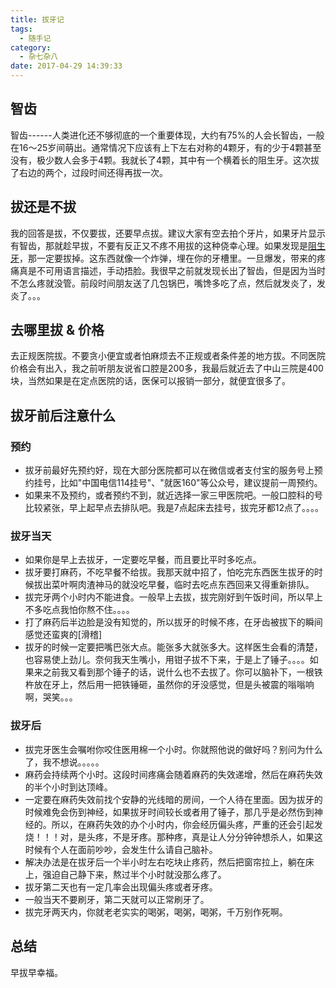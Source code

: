 ```yaml
---
title: 拔牙记
tags:
  - 随手记
category:
  - 杂七杂八
date: 2017-04-29 14:39:33
---
```


## 智齿
智齿------人类进化还不够彻底的一个重要体现，大约有75%的人会长智齿，一般在16～25岁间萌出。通常情况下应该有上下左右对称的4颗牙，有的少于4颗甚至没有，极少数人会多于4颗。我就长了4颗，其中有一个横着长的阻生牙。这次拔了右边的两个，过段时间还得再拔一次。

## 拔还是不拔
我的回答是拔，不仅要拔，还要早点拔。建议大家有空去拍个牙片，如果牙片显示有智齿，那就趁早拔，不要有反正又不疼不用拔的这种侥幸心理。如果发现是[阻生牙](http://baike.baidu.com/link?url=qu3FriwcazMtKlfgQEhE77KflGOPQNITcNRPwIJZaEE8asZcZevSfNx9XEOicn6mX4Gp9pcXg-3GXzzp0NFI6dQdvY9JI2bEEMRKzMNSMAuhd1EmjpC1OzRM5QCGWPHt)，那一定要拔掉。这东西就像一个炸弹，埋在你的牙槽里。一旦爆发，带来的疼痛真是不可用语言描述，手动捂脸。我很早之前就发现长出了智齿，但是因为当时不怎么疼就没管。前段时间朋友送了几包锅巴，嘴馋多吃了点，然后就发炎了，发炎了。。。

## 去哪里拔 & 价格
去正规医院拔。不要贪小便宜或者怕麻烦去不正规或者条件差的地方拔。不同医院价格会有出入，我之前听朋友说省口腔是200多，我最后就近去了中山三院是400块，当然如果是在定点医院的话，医保可以报销一部分，就便宜很多了。

## 拔牙前后注意什么
### 预约
- 拔牙前最好先预约好，现在大部分医院都可以在微信或者支付宝的服务号上预约挂号，比如"中国电信114挂号"、"就医160"等公众号，建议提前一周预约。
- 如果来不及预约，或者预约不到，就近选择一家三甲医院吧。一般口腔科的号比较紧张，早上起早点去排队吧。我是7点起床去挂号，拔完牙都12点了。。。。

### 拔牙当天
- 如果你是早上去拔牙，一定要吃早餐，而且要比平时多吃点。
- 拔牙要打麻药，不吃早餐不给拔。我那天就中招了，怕吃完东西医生拔牙的时候拔出菜叶啊肉渣神马的就没吃早餐，临时去吃点东西回来又得重新排队。
- 拔完牙两个小时内不能进食。一般早上去拔，拔完刚好到午饭时间，所以早上不多吃点我怕你熬不住。。。。
- 打了麻药后半边脸是没有知觉的，所以拔牙的时候不疼，在牙齿被拔下的瞬间感觉还蛮爽的[滑稽]
- 拔牙的时候一定要把嘴巴张大点。能张多大就张多大。这样医生会看的清楚，也容易使上劲儿。奈何我天生嘴小，用钳子拔不下来，于是上了锤子。。。。如果来之前我又看到那个锤子的话，说什么也不去拔了。你可以脑补下，一根铁杵放在牙上，然后用一把铁锤砸，虽然你的牙没感觉，但是头被震的嗡嗡响啊，哭笑。。。

### 拔牙后
- 拔完牙医生会嘱咐你咬住医用棉一个小时。你就照他说的做好吗？别问为什么了，我不想说。。。。。
- 麻药会持续两个小时。这段时间疼痛会随着麻药的失效递增，然后在麻药失效的半个小时到达顶峰。
- 一定要在麻药失效前找个安静的光线暗的房间，一个人待在里面。因为拔牙的时候难免会伤到神经，如果拔牙时间较长或者用了锤子，那几乎是必然伤到神经的。所以，在麻药失效的办个小时内，你会经历偏头疼，严重的还会引起发烧！！！对，是头疼，不是牙疼。那种疼，真是让人分分钟钟想杀人，如果这时候有个人在面前吵吵，会发生什么请自己脑补。
- 解决办法是在拔牙后一个半小时左右吃块止疼药，然后把窗帘拉上，躺在床上，强迫自己静下来，熬过半个小时就没那么疼了。
- 拔牙第二天也有一定几率会出现偏头疼或者牙疼。
- 一般当天不要刷牙，第二天就可以正常刷牙了。
- 拔完牙两天内，你就老老实实的喝粥，喝粥，喝粥，千万别作死啊。

## 总结
早拔早幸福。



